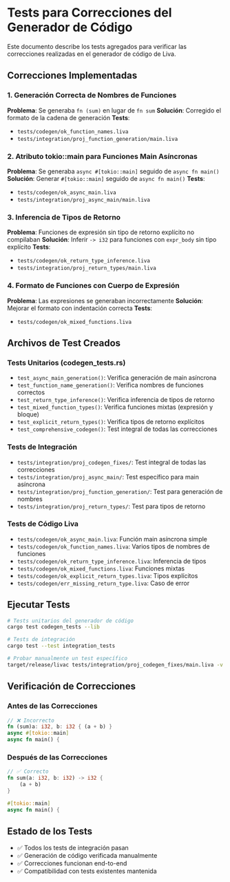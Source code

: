 # Tests para Correcciones del Generador de Código

Este documento describe los tests agregados para verificar las correcciones realizadas en el generador de código de Liva.

## Correcciones Implementadas

### 1. Generación Correcta de Nombres de Funciones
**Problema**: Se generaba `fn (sum)` en lugar de `fn sum`
**Solución**: Corregido el formato de la cadena de generación
**Tests**:
- `tests/codegen/ok_function_names.liva`
- `tests/integration/proj_function_generation/main.liva`

### 2. Atributo tokio::main para Funciones Main Asíncronas
**Problema**: Se generaba `async #[tokio::main]` seguido de `async fn main()`
**Solución**: Generar `#[tokio::main]` seguido de `async fn main()`
**Tests**:
- `tests/codegen/ok_async_main.liva`
- `tests/integration/proj_async_main/main.liva`

### 3. Inferencia de Tipos de Retorno
**Problema**: Funciones de expresión sin tipo de retorno explícito no compilaban
**Solución**: Inferir `-> i32` para funciones con `expr_body` sin tipo explícito
**Tests**:
- `tests/codegen/ok_return_type_inference.liva`
- `tests/integration/proj_return_types/main.liva`

### 4. Formato de Funciones con Cuerpo de Expresión
**Problema**: Las expresiones se generaban incorrectamente
**Solución**: Mejorar el formato con indentación correcta
**Tests**:
- `tests/codegen/ok_mixed_functions.liva`

## Archivos de Test Creados

### Tests Unitarios (codegen_tests.rs)
- `test_async_main_generation()`: Verifica generación de main asíncrona
- `test_function_name_generation()`: Verifica nombres de funciones correctos
- `test_return_type_inference()`: Verifica inferencia de tipos de retorno
- `test_mixed_function_types()`: Verifica funciones mixtas (expresión y bloque)
- `test_explicit_return_types()`: Verifica tipos de retorno explícitos
- `test_comprehensive_codegen()`: Test integral de todas las correcciones

### Tests de Integración
- `tests/integration/proj_codegen_fixes/`: Test integral de todas las correcciones
- `tests/integration/proj_async_main/`: Test específico para main asíncrona
- `tests/integration/proj_function_generation/`: Test para generación de nombres
- `tests/integration/proj_return_types/`: Test para tipos de retorno

### Tests de Código Liva
- `tests/codegen/ok_async_main.liva`: Función main asíncrona simple
- `tests/codegen/ok_function_names.liva`: Varios tipos de nombres de funciones
- `tests/codegen/ok_return_type_inference.liva`: Inferencia de tipos
- `tests/codegen/ok_mixed_functions.liva`: Funciones mixtas
- `tests/codegen/ok_explicit_return_types.liva`: Tipos explícitos
- `tests/codegen/err_missing_return_type.liva`: Caso de error

## Ejecutar Tests

```bash
# Tests unitarios del generador de código
cargo test codegen_tests --lib

# Tests de integración
cargo test --test integration_tests

# Probar manualmente un test específico
target/release/livac tests/integration/proj_codegen_fixes/main.liva -v
```

## Verificación de Correcciones

### Antes de las Correcciones
```rust
// ❌ Incorrecto
fn (sum)a: i32, b: i32 { (a + b) }
async #[tokio::main]
async fn main() {
```

### Después de las Correcciones
```rust
// ✅ Correcto
fn sum(a: i32, b: i32) -> i32 {
    (a + b)
}

#[tokio::main]
async fn main() {
```

## Estado de los Tests

- ✅ Todos los tests de integración pasan
- ✅ Generación de código verificada manualmente
- ✅ Correcciones funcionan end-to-end
- ✅ Compatibilidad con tests existentes mantenida



